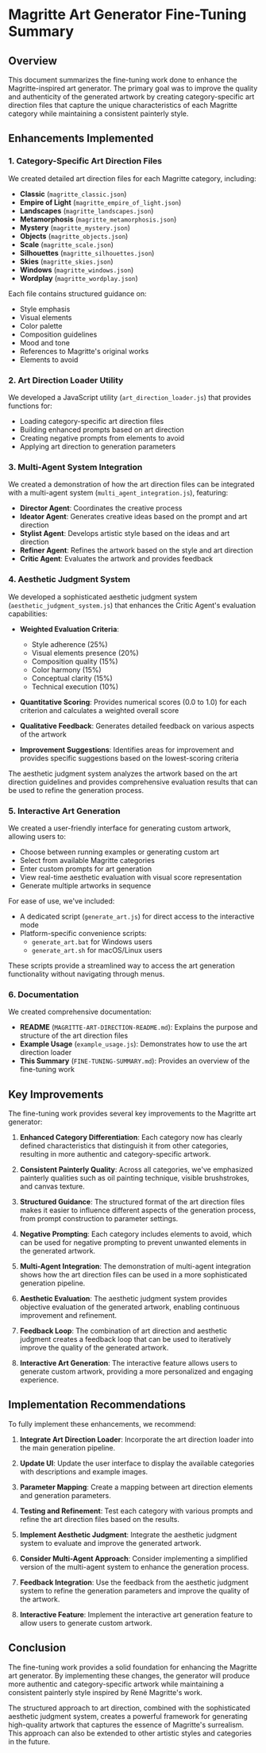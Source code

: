 # Magritte Art Generator Fine-Tuning Summary

## Overview

This document summarizes the fine-tuning work done to enhance the Magritte-inspired art generator. The primary goal was to improve the quality and authenticity of the generated artwork by creating category-specific art direction files that capture the unique characteristics of each Magritte category while maintaining a consistent painterly style.

## Enhancements Implemented

### 1. Category-Specific Art Direction Files

We created detailed art direction files for each Magritte category, including:

- **Classic** (`magritte_classic.json`)
- **Empire of Light** (`magritte_empire_of_light.json`)
- **Landscapes** (`magritte_landscapes.json`)
- **Metamorphosis** (`magritte_metamorphosis.json`)
- **Mystery** (`magritte_mystery.json`)
- **Objects** (`magritte_objects.json`)
- **Scale** (`magritte_scale.json`)
- **Silhouettes** (`magritte_silhouettes.json`)
- **Skies** (`magritte_skies.json`)
- **Windows** (`magritte_windows.json`)
- **Wordplay** (`magritte_wordplay.json`)

Each file contains structured guidance on:

- Style emphasis
- Visual elements
- Color palette
- Composition guidelines
- Mood and tone
- References to Magritte's original works
- Elements to avoid

### 2. Art Direction Loader Utility

We developed a JavaScript utility (`art_direction_loader.js`) that provides functions for:

- Loading category-specific art direction files
- Building enhanced prompts based on art direction
- Creating negative prompts from elements to avoid
- Applying art direction to generation parameters

### 3. Multi-Agent System Integration

We created a demonstration of how the art direction files can be integrated with a multi-agent system (`multi_agent_integration.js`), featuring:

- **Director Agent**: Coordinates the creative process
- **Ideator Agent**: Generates creative ideas based on the prompt and art direction
- **Stylist Agent**: Develops artistic style based on the ideas and art direction
- **Refiner Agent**: Refines the artwork based on the style and art direction
- **Critic Agent**: Evaluates the artwork and provides feedback

### 4. Aesthetic Judgment System

We developed a sophisticated aesthetic judgment system (`aesthetic_judgment_system.js`) that enhances the Critic Agent's evaluation capabilities:

- **Weighted Evaluation Criteria**:
  - Style adherence (25%)
  - Visual elements presence (20%)
  - Composition quality (15%)
  - Color harmony (15%)
  - Conceptual clarity (15%)
  - Technical execution (10%)

- **Quantitative Scoring**: Provides numerical scores (0.0 to 1.0) for each criterion and calculates a weighted overall score

- **Qualitative Feedback**: Generates detailed feedback on various aspects of the artwork

- **Improvement Suggestions**: Identifies areas for improvement and provides specific suggestions based on the lowest-scoring criteria

The aesthetic judgment system analyzes the artwork based on the art direction guidelines and provides comprehensive evaluation results that can be used to refine the generation process.

### 5. Interactive Art Generation

We created a user-friendly interface for generating custom artwork, allowing users to:

- Choose between running examples or generating custom art
- Select from available Magritte categories
- Enter custom prompts for art generation
- View real-time aesthetic evaluation with visual score representation
- Generate multiple artworks in sequence

For ease of use, we've included:
- A dedicated script (`generate_art.js`) for direct access to the interactive mode
- Platform-specific convenience scripts:
  - `generate_art.bat` for Windows users
  - `generate_art.sh` for macOS/Linux users

These scripts provide a streamlined way to access the art generation functionality without navigating through menus.

### 6. Documentation

We created comprehensive documentation:

- **README** (`MAGRITTE-ART-DIRECTION-README.md`): Explains the purpose and structure of the art direction files
- **Example Usage** (`example_usage.js`): Demonstrates how to use the art direction loader
- **This Summary** (`FINE-TUNING-SUMMARY.md`): Provides an overview of the fine-tuning work

## Key Improvements

The fine-tuning work provides several key improvements to the Magritte art generator:

1. **Enhanced Category Differentiation**: Each category now has clearly defined characteristics that distinguish it from other categories, resulting in more authentic and category-specific artwork.

2. **Consistent Painterly Quality**: Across all categories, we've emphasized painterly qualities such as oil painting technique, visible brushstrokes, and canvas texture.

3. **Structured Guidance**: The structured format of the art direction files makes it easier to influence different aspects of the generation process, from prompt construction to parameter settings.

4. **Negative Prompting**: Each category includes elements to avoid, which can be used for negative prompting to prevent unwanted elements in the generated artwork.

5. **Multi-Agent Integration**: The demonstration of multi-agent integration shows how the art direction files can be used in a more sophisticated generation pipeline.

6. **Aesthetic Evaluation**: The aesthetic judgment system provides objective evaluation of the generated artwork, enabling continuous improvement and refinement.

7. **Feedback Loop**: The combination of art direction and aesthetic judgment creates a feedback loop that can be used to iteratively improve the quality of the generated artwork.

8. **Interactive Art Generation**: The interactive feature allows users to generate custom artwork, providing a more personalized and engaging experience.

## Implementation Recommendations

To fully implement these enhancements, we recommend:

1. **Integrate Art Direction Loader**: Incorporate the art direction loader into the main generation pipeline.

2. **Update UI**: Update the user interface to display the available categories with descriptions and example images.

3. **Parameter Mapping**: Create a mapping between art direction elements and generation parameters.

4. **Testing and Refinement**: Test each category with various prompts and refine the art direction files based on the results.

5. **Implement Aesthetic Judgment**: Integrate the aesthetic judgment system to evaluate and improve the generated artwork.

6. **Consider Multi-Agent Approach**: Consider implementing a simplified version of the multi-agent system to enhance the generation process.

7. **Feedback Integration**: Use the feedback from the aesthetic judgment system to refine the generation parameters and improve the quality of the artwork.

8. **Interactive Feature**: Implement the interactive art generation feature to allow users to generate custom artwork.

## Conclusion

The fine-tuning work provides a solid foundation for enhancing the Magritte art generator. By implementing these changes, the generator will produce more authentic and category-specific artwork while maintaining a consistent painterly style inspired by René Magritte's work.

The structured approach to art direction, combined with the sophisticated aesthetic judgment system, creates a powerful framework for generating high-quality artwork that captures the essence of Magritte's surrealism. This approach can also be extended to other artistic styles and categories in the future. 